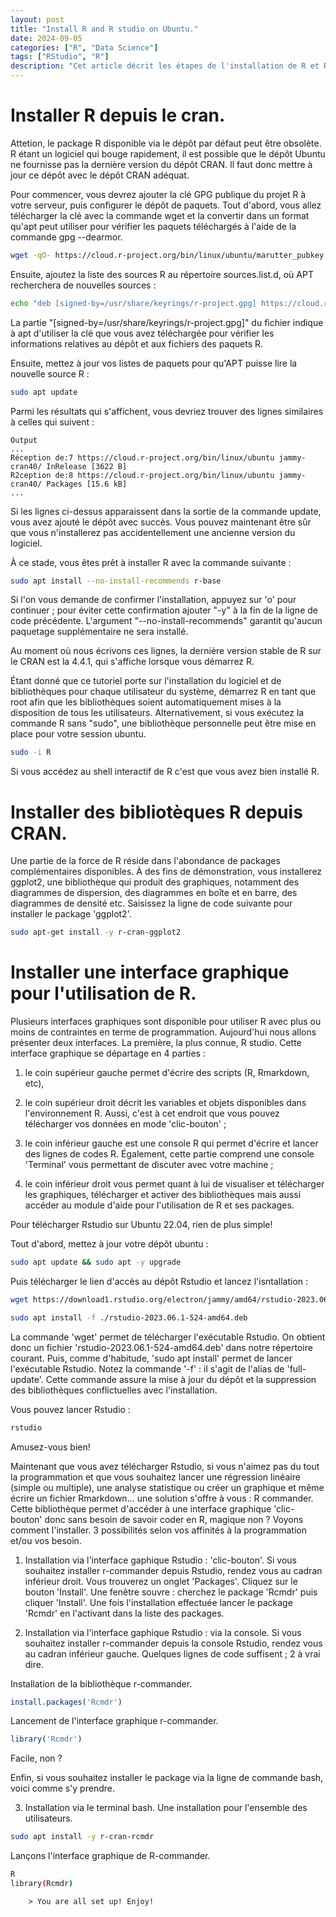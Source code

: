 ```yaml
---
layout: post
title: "Install R and R studio on Ubuntu."
date: 2024-09-05
categories: ["R", "Data Science"]
tags: ["RStudio", "R"]
description: "Cet article décrit les étapes de l'installation de R et R studio via la ligne de commande Bash. Également, il propose l'installation de Rcommander, une interface clic-bouton de R. Enfin, l'installation de librairie est abordée : via la ligne de commande, la console R et l'interface graphique." 
---
```


# Installer R depuis le cran. 
Attetion, le package R disponible via le dépôt par défaut peut être obsolète. R étant un logiciel qui bouge rapidement, il est possible que le dépôt Ubuntu ne fournisse pas la dernière version du dépôt CRAN. Il faut donc mettre à jour ce dépôt avec le dépôt CRAN adéquat. 

Pour commencer, vous devrez ajouter la clé GPG publique du projet R à votre serveur, puis configurer le dépôt de paquets. Tout d'abord, vous allez télécharger la clé avec la commande wget et la convertir dans un format qu'apt peut utiliser pour vérifier les paquets téléchargés à l'aide de la commande gpg --dearmor.

```bash
wget -qO- https://cloud.r-project.org/bin/linux/ubuntu/marutter_pubkey.asc | sudo gpg --dearmor -o /usr/share/keyrings/r-project.gpg
```

Ensuite, ajoutez la liste des sources R au répertoire sources.list.d, où APT recherchera de nouvelles sources :

```bash
echo "deb [signed-by=/usr/share/keyrings/r-project.gpg] https://cloud.r-project.org/bin/linux/ubuntu jammy-cran40/" | sudo tee -a /etc/apt/sources.list.d/r-project.list
```
La partie "[signed-by=/usr/share/keyrings/r-project.gpg]" du fichier indique à apt d'utiliser la clé que vous avez téléchargée pour vérifier les informations relatives au dépôt et aux fichiers des paquets R.

Ensuite, mettez à jour vos listes de paquets pour qu'APT puisse lire la nouvelle source R :

```bash
sudo apt update
```

Parmi les résultats qui s'affichent, vous devriez trouver des lignes similaires à celles qui suivent :

```console
Output
...
Réception de:7 https://cloud.r-project.org/bin/linux/ubuntu jammy-cran40/ InRelease [3622 B]                  
R2ception de:8 https://cloud.r-project.org/bin/linux/ubuntu jammy-cran40/ Packages [15.6 kB]
...
```
Si les lignes ci-dessus apparaissent dans la sortie de la commande update, vous avez ajouté le dépôt avec succès. Vous pouvez maintenant être sûr que vous n'installerez pas accidentellement une ancienne version du logiciel.

À ce stade, vous êtes prêt à installer R avec la commande suivante :
```bash
sudo apt install --no-install-recommends r-base
```

Si l'on vous demande de confirmer l'installation, appuyez sur 'o' pour continuer ; pour éviter cette confirmation ajouter "-y" à la fin de la ligne de code précédente. L'argument "--no-install-recommends" garantit qu'aucun paquetage supplémentaire ne sera installé.

Au moment où nous écrivons ces lignes, la dernière version stable de R sur le CRAN est la 4.4.1, qui s'affiche lorsque vous démarrez R.

Étant donné que ce tutoriel porte sur l'installation du logiciel et de bibliothèques pour chaque utilisateur du système, démarrez R en tant que root afin que les bibliothèques soient automatiquement mises à la disposition de tous les utilisateurs. Alternativement, si vous exécutez la commande R sans "sudo", une bibliothèque personnelle peut être mise en place pour votre session ubuntu.

```bash
sudo -i R
```
Si vous accédez au shell interactif de R c'est que vous avez bien installé R. 

# Installer des bibliotèques R depuis CRAN. 
Une partie de la force de R réside dans l'abondance de packages complémentaires disponibles. À des fins de démonstration, vous installerez ggplot2, une bibliothèque qui produit des graphiques, notamment des diagrammes de dispersion, des diagrammes en boîte et en barre, des diagrammes de densité etc. Saisissez la ligne de code suivante pour installer le package 'ggplot2'.

```bash
sudo apt-get install -y r-cran-ggplot2
```

# Installer une interface graphique pour l'utilisation de R. 
Plusieurs interfaces graphiques sont disponible pour utiliser R avec plus ou moins de contraintes en terme de programmation. Aujourd'hui nous allons présenter deux interfaces. La première, la plus connue, R studio. Cette interface graphique se départage en 4 parties : 

1. le coin supérieur gauche permet d'écrire des scripts (R, Rmarkdown, etc), 

2. le coin supérieur droit décrit les variables et objets disponibles dans l'environnement R. Aussi, c'est à cet endroit que vous pouvez télécharger vos données en mode 'clic-bouton' ;

3. le coin inférieur gauche est une console R qui permet d'écrire et lancer des lignes de codes R. Également, cette partie comprend une console 'Terminal' vous permettant de discuter avec votre machine ;

4. le coin inférieur droit vous permet quant à lui de visualiser et télécharger les graphiques, télécharger et activer des bibliothèques mais aussi accéder au module d'aide pour l'utilisation de R et ses packages. 


Pour télécharger Rstudio sur Ubuntu 22.04, rien de plus simple!

Tout d'abord, mettez à jour votre dépôt ubuntu :

```bash
sudo apt update && sudo apt -y upgrade
```

Puis télécharger le lien d'accès au dépôt Rstudio et lancez l'isntallation :
```bash
wget https://download1.rstudio.org/electron/jammy/amd64/rstudio-2023.06.1-524-amd64.deb

sudo apt install -f ./rstudio-2023.06.1-524-amd64.deb
```

La commande 'wget' permet de télécharger l'exécutable Rstudio. On obtient donc un fichier 'rstudio-2023.06.1-524-amd64.deb' dans notre répertoire courant. Puis, comme d'habitude, 'sudo apt install' permet de lancer l'exécutable Rstudio. Notez la commande '-f' : il s'agit de l'alias de 'full-update'. Cette commande assure la mise à jour du dépôt et la suppression des bibliothèques conflictuelles avec l'installation. 

Vous pouvez lancer Rstudio :

```bash
rstudio
```
Amusez-vous bien!

Maintenant que vous avez télécharger Rstudio, si vous n'aimez pas du tout la programmation et que vous souhaitez lancer une régression linéaire (simple ou multiple), une analyse statistique ou créer un graphique et même écrire un fichier Rmarkdown... une solution s'offre à vous : R commander. Cette bibliothèque permet d'accéder à une interface graphique 'clic-bouton' donc sans besoin de savoir coder en R, magique non ? Voyons comment l'installer. 3 possibilités selon vos affinités à la programmation et/ou vos besoin.

1. Installation via l'interface gaphique Rstudio : 'clic-bouton'. 
Si vous souhaitez installer r-commander depuis Rstudio, rendez vous au cadran inférieur droit. Vous trouverez un onglet 'Packages'. Cliquez sur le bouton 'Install'. Une fenêtre souvre : cherchez le package 'Rcmdr' puis cliquer 'Install'. Une fois l'installation effectuée lancer le package 'Rcmdr' en l'activant dans la liste des packages.

2. Installation via l'interface gaphique Rstudio : via la console. 
Si vous souhaitez installer r-commander depuis la console Rstudio, rendez vous au cadran inférieur gauche. Quelques lignes de code suffisent ; 2 à vrai dire.

Installation de la bibliothèque r-commander.
```r
install.packages('Rcmdr')
```

Lancement de l'interface graphique r-commander.
```r
library('Rcmdr')
```
Facile, non ?

Enfin, si vous souhaitez installer le package via la ligne de commande bash, voici comme s'y prendre.

3. Installation via le terminal bash.
Une installation pour l'ensemble des utilisateurs.
```bash
sudo apt install -y r-cran-rcmdr
```
Lançons l'interface graphique de R-commander. 

```bash
R
library(Rcmdr)
```

 		> You are all set up! Enjoy! 

